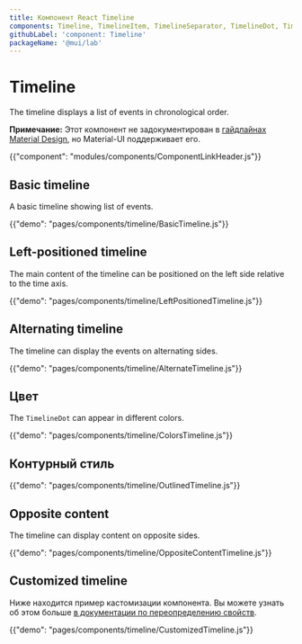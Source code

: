 ```yaml
---
title: Компонент React Timeline
components: Timeline, TimelineItem, TimelineSeparator, TimelineDot, TimelineConnector, TimelineContent, TimelineOppositeContent
githubLabel: 'component: Timeline'
packageName: '@mui/lab'
---
```


# Timeline

<p class="description">The timeline displays a list of events in chronological order.</p>

**Примечание:** Этот компонент не задокументирован в [гайдлайнах Material Design](https://material.io/), но Material-UI поддерживает его.

{{"component": "modules/components/ComponentLinkHeader.js"}}

## Basic timeline

A basic timeline showing list of events.

{{"demo": "pages/components/timeline/BasicTimeline.js"}}

## Left-positioned timeline

The main content of the timeline can be positioned on the left side relative to the time axis.

{{"demo": "pages/components/timeline/LeftPositionedTimeline.js"}}

## Alternating timeline

The timeline can display the events on alternating sides.

{{"demo": "pages/components/timeline/AlternateTimeline.js"}}

## Цвет

The `TimelineDot` can appear in different colors.

{{"demo": "pages/components/timeline/ColorsTimeline.js"}}

## Контурный стиль

{{"demo": "pages/components/timeline/OutlinedTimeline.js"}}

## Opposite content

The timeline can display content on opposite sides.

{{"demo": "pages/components/timeline/OppositeContentTimeline.js"}}

## Customized timeline

Ниже находится пример кастомизации компонента. Вы можете узнать об этом больше [в документации по переопределению свойств](/customization/how-to-customize/).

{{"demo": "pages/components/timeline/CustomizedTimeline.js"}}
